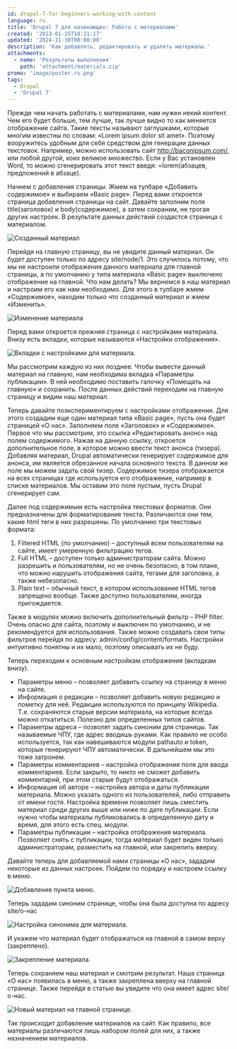 ```yaml
---
id: drupal-7-for-beginners-working-with-content
language: ru
title: 'Drupal 7 для начинающих: Работа с материалами'
created: '2013-01-25T18:21:17'
updated: '2024-11-30T00:00:00'
description: 'Как добавлять, редактировать и удалять материалы.'
attachments:
  - name: 'Результаты выполнения'
    path: 'attachment/materials.zip'
promo: 'image/poster.ru.png'
tags:
  - Drupal
  - 'Drupal 7'
---
```


Прежде чем начать работать с материалами, нам нужен некий контент. Чем его будет
больше, тем лучше, так лучше видно то как меняется отображение сайта. Такие
тексты называют заглушками, которые многим известны по словам: «Lorem ipsum
dolor sit amet». Поэтому вооружитесь удобным для себя средством для генерации
данных текстовок. Например, можно использовать сайт <http://baconipsum.com/>,
или любой другой, коих великое множество. Если у Вас установлен Word, то можно
сгенерировать этот текст введя: =lorem(абзацев, предложений в абзаце).

Начнем с добавления страницы. Жмем на тулбаре «Добавить содержимое» и выбираем
«Basic page». Перед вами откроется страница добавления страницы на сайт. Давайте
заполним поля title(заголовок) и body(содержимое), а затем сохраним, не трогая
других настроек. В результате данных действий создастся страница с материалом.

![Созданный материал](image/materials1.png)

Перейдя на главную страницу, вы не увидите данный материал. Он будет доступен
только по адресу site/node/1. Это случилось потому, что мы не настроили
отображения данного материала для главной страницы, а по умолчанию у
типа материала «Basic page» выключено отображение на главной. Что нам делать? Мы
вернемся в наш материал и настроим его как нам необходимо. Для этого в тулбаре
жмем «Содержимое», находим только что созданный материал и жмем «Изменить».

![Изменение материала](image/materials2.png)

Перед вами откроется прежняя страница с настройками материала. Внизу есть
вкладки, которые называются «Настройки отображения».

![Вкладки с настройками для материала.](image/materials3.png)

Мы рассмотрим каждую из них позднее. Чтобы вывести данный материал на главную,
нам необходима вкладка «Параметры публикации». В ней необходимо поставить
галочку «Помещать на главную» и сохранить. После данных действий переходим на
главную страницу и видим наш материал.

Теперь давайте поэкспериментируем с настройками отображения. Для этого создадим
еще один материал типа «Basic page», пусть она будет страницей «О нас».
Заполняем поле «Заголовок» и «Содержимое». Первое что мы рассмотрим, это ссылка
«Редактировать анонс» над полем содержимого. Нажав на данную ссылку, откроется
дополнительное поле, в которое можно ввести текст анонса (тизера). Добавляя
материал, Drupal автоматически генерирует содержимое для анонса, им является
обрезанное начала основного текста. В данном же поле мы можем задать свой тизер.
Содержимое тизера отображается на всех страницах где используется его
отображение, например в списке материалов. Мы оставим это поле пустым, пусть
Drupal сгенерирует сам.

Далее под содержимым есть настройка текстовых форматов. Они предназначены для
форматирования текста. Различаются они тем, какие html теги в них разрешены. По
умолчанию три текстовых формата:

1. Filtered HTML (по умолчанию) – доступный всем пользователям на сайте, имеет
   умеренную фильтрацию тегов.
2. Full HTML – доступен только администраторам сайта. Можно разрешить и
   пользователям, но не очень безопасно, в том плане, что можно нарушить
   отображения сайта, тегами для заголовка, а также небезопасно.
3. Plain text – обычный текст, в котором использование HTML тегов запрещено
   вообще. Также доступно пользователям, иногда пригождается.

Также в модулях можно включить дополнительный фильтр – PHP filter. Очень опасно
для сайта, поэтому и выключен по умолчанию, и не рекомендуется для
использования. Также можно создавать свои типы фильтров перейдя по адресу:
admin/config/content/formats. Настройки интуитивно понятны и их мало, поэтому
описывать их не буду.

Теперь переходим к основным настройкам отображения (вкладкам внизу).

- Параметры меню – позволяет добавить ссылку на страницу в меню на сайте.
- Информация о редакции – позволяет добавить новую редакцию и пометку для неё.
  Редакции используются по принципу Wikipedia. Т.е. сохраняются старые версии
  материала, на которые всегда можно откатиться. Полезно для определенных типов
  сайтов.
- Параметры адреса – позволят задать синоним для страницы. Так называемые ЧПУ,
  где адрес вводишь руками. Как правило не особо используется, так как
  навешиваются модули pathauto и token, которые генерируют ЧПУ автоматически. В
  дальнейшем мы это тоже затронем.
- Параметры комментариев – настройка отображения поля для ввода комментариев.
  Если закрыто, то никто не сможет добавить комментарий, при этом старые будут
  отображаться.
- Информация об авторе – настройка автора и даты публикации материала. Можно
  указать одного из пользователей, либо отправить от имени гостя. Настройка
  времени позволяет лишь сместить материал среди других выше или ниже по дате
  публикации. Если нужно чтобы материалы публиковались в определенную дату и
  время, для этого есть спец. модули.
- Параметры публикации – настройка отображения материала. Позволяет снять с
  публикации, тогда материал будет виден только администраторам, разместить на
  главной, или закрепить вверху.

Давайте теперь для добавляемой нами страницы «О нас», зададим некоторые из
данных настроек. Пойдем по порядку и настроем ссылку в меню.

![Добавление пункта меню.](image/materials4.png)

Теперь зададим синоним странице, чтобы она была доступна по адресу site/о-нас

![Настройка синонима для материала.](image/materials5.png)

И укажем что материал будет отображаться на главной в самом верху (закреплено).

![Закрепление материала.](image/materials6.png)

Теперь сохраняем наш материал и смотрим результат. Наша страница «О нас»
появилась в меню, а также закреплена вверху на главной странице. Также перейдя в
статью вы увидите что она имеет адрес site/о-нас.

![Новый материал на главной странице.](image/materials7.png)

Так происходит добавление материалов на сайт. Как правило, все материалы
различаются лишь набором полей для них, а также назначением материалов.
